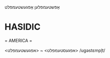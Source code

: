 אָפּשטעמפּלען
אָפּגעשטעמפּלט

HASIDIC
=======
= AMERICA = 

<אפגעסטעמפלט> ~ <אפגעשטעמפלט>
/ugəstɛmpl̩t/